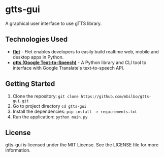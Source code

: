 # gtts-gui
A graphical user interface to use gTTS library.

## Technologies Used
- **<a href="https://flet.dev/">flet</a>** - Flet enables developers to easily build realtime web, mobile and desktop apps in Python. 
- **<a href="http://gtts.readthedocs.org/">gtts (Google Text-to-Speech)**</a> - A Python library and CLI tool to interface with Google Translate's text-to-speech API.

## Getting Started
1. Clone the repository: `git clone https://github.com/nbilbo/gtts-gui.git`
2. Go to project directory `cd gtts-gui`
3. Install the dependencies: `pip install -r requirements.txt`
4. Run the application: `python main.py`

## License
gtts-gui is licensed under the MIT License. See the LICENSE file for more information.
